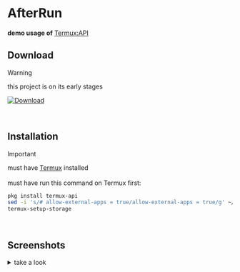 # AfterRun
**demo usage of** [Termux:API](https://github.com/termux/termux-api)

## Download
> [!WARNING]
> this project is on its early stages

[![Download](https://img.shields.io/badge/compiled.apk-blue?style=for-the-badge)](https://github.com/IMOitself/AfterGit/blob/master/compiled.apk)

<br>

## Installation
> [!IMPORTANT]
> must have [Termux](https://f-droid.org/en/packages/com.termux/)   installed <br><br>
>  must have run this command on Termux first:
> ```bash
> pkg install termux-api
> sed -i 's/# allow-external-apps = true/allow-external-apps = true/g' ~/.termux/termux.properties
> termux-setup-storage
> ```

<br>

## Screenshots
<details>
  <summary>take a look</summary>

  coming soon..
  
</details> 
